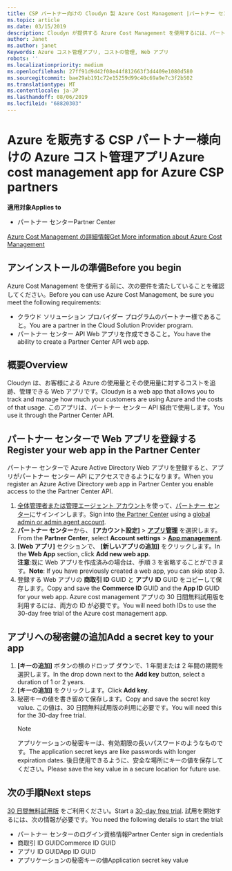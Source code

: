 ```yaml
---
title: CSP パートナー向けの Cloudyn 製 Azure Cost Management |パートナー センター
ms.topic: article
ms.date: 03/15/2019
description: Cloudyn が提供する Azure Cost Management を使用するには、パートナー センター API へのアクセスをプロビジョニングする必要があります。
author: Janet
ms.author: janet
Keywords: Azure コスト管理アプリ, コストの管理, Web アプリ
robots: ''
ms.localizationpriority: medium
ms.openlocfilehash: 27ff91d9d42f08e44f812663f3d4409e1080d580
ms.sourcegitcommit: bae29ab191c72e15259d99c40c69a9e7c3f2b502
ms.translationtype: MT
ms.contentlocale: ja-JP
ms.lasthandoff: 08/06/2019
ms.locfileid: "68820303"
---
```

# <a name="azure-cost-management-app-for-azure-csp-partners"></a><span data-ttu-id="13e55-104">Azure を販売する CSP パートナー様向けの Azure コスト管理アプリ</span><span class="sxs-lookup"><span data-stu-id="13e55-104">Azure cost management app for Azure CSP partners</span></span>  

<span data-ttu-id="13e55-105">**適用対象**</span><span class="sxs-lookup"><span data-stu-id="13e55-105">**Applies to**</span></span>

-  <span data-ttu-id="13e55-106">パートナー センター</span><span class="sxs-lookup"><span data-stu-id="13e55-106">Partner Center</span></span>

[<span data-ttu-id="13e55-107">Azure Cost Management の詳細情報</span><span class="sxs-lookup"><span data-stu-id="13e55-107">Get More information about Azure Cost Management</span></span>](https://go.microsoft.com/fwlink/p/?linkid=857893)

## <a name="before-you-begin"></a><span data-ttu-id="13e55-108">アンインストールの準備</span><span class="sxs-lookup"><span data-stu-id="13e55-108">Before you begin</span></span>
<span data-ttu-id="13e55-109">Azure Cost Management を使用する前に、次の要件を満たしていることを確認してください。</span><span class="sxs-lookup"><span data-stu-id="13e55-109">Before you can use Azure Cost Management, be sure you meet the following requirements:</span></span>

- <span data-ttu-id="13e55-110">クラウド ソリューション プロバイダー プログラムのパートナー様であること。</span><span class="sxs-lookup"><span data-stu-id="13e55-110">You are a partner in the Cloud Solution Provider program.</span></span>
- <span data-ttu-id="13e55-111">パートナー センター API Web アプリを作成できること。</span><span class="sxs-lookup"><span data-stu-id="13e55-111">You have the ability to create a Partner Center API web app.</span></span>

## <a name="overview"></a><span data-ttu-id="13e55-112">概要</span><span class="sxs-lookup"><span data-stu-id="13e55-112">Overview</span></span>

<span data-ttu-id="13e55-113">Cloudyn は、お客様による Azure の使用量とその使用量に対するコストを追跡、管理できる Web アプリです。</span><span class="sxs-lookup"><span data-stu-id="13e55-113">Cloudyn is a web app that allows you to track and manage how much your customers are using Azure and the costs of that usage.</span></span> <span data-ttu-id="13e55-114">このアプリは、パートナー センター API 経由で使用します。</span><span class="sxs-lookup"><span data-stu-id="13e55-114">You use it through the Partner Center API.</span></span>

## <a name="register-your-web-app-in-the-partner-center"></a><span data-ttu-id="13e55-115">パートナー センターで Web アプリを登録する</span><span class="sxs-lookup"><span data-stu-id="13e55-115">Register your web app in the Partner Center</span></span>
<span data-ttu-id="13e55-116">パートナー センターで Azure Active Directory Web アプリを登録すると、アプリがパートナー センター API にアクセスできるようになります。</span><span class="sxs-lookup"><span data-stu-id="13e55-116">When you register an Azure Active Directory web app in Partner Center you enable access to the the Partner Center API.</span></span> 
1.  <span data-ttu-id="13e55-117">[全体管理者または管理エージェント アカウント](create-user-accounts-and-set-permissions.md)を使って、[パートナー センター](https://partnercenter.microsoft.com/pcv/dashboard/overview)にサインインします。</span><span class="sxs-lookup"><span data-stu-id="13e55-117">Sign into [the Partner Center](https://partnercenter.microsoft.com/pcv/dashboard/overview) using a [global admin or admin agent account](create-user-accounts-and-set-permissions.md).</span></span>
2.  <span data-ttu-id="13e55-118">**パートナー センター**から、 **[アカウント設定]** &gt; **[アプリ管理](https://partnercenter.microsoft.com/pcv/apiintegration/appmanagement)** を選択します。</span><span class="sxs-lookup"><span data-stu-id="13e55-118">From the **Partner Center**, select **Account settings** &gt; **[App management](https://partnercenter.microsoft.com/pcv/apiintegration/appmanagement)**.</span></span>
3.  <span data-ttu-id="13e55-119">**[Web アプリ]** セクションで、 **[新しいアプリの追加]** をクリックします。</span><span class="sxs-lookup"><span data-stu-id="13e55-119">In the **Web App** section, click **Add new web app**.</span></span>
<br> <span data-ttu-id="13e55-120">**注意**:既に Web アプリを作成済みの場合は、手順 3 を省略することができます。</span><span class="sxs-lookup"><span data-stu-id="13e55-120">**Note**: If you have previously created a web app, you can skip step 3.</span></span>
4.  <span data-ttu-id="13e55-121">登録する Web アプリの **商取引 ID** GUID と **アプリ ID** GUID をコピーして保存します。</span><span class="sxs-lookup"><span data-stu-id="13e55-121">Copy and save the **Commerce ID** GUID and the **App ID** GUID for your web app.</span></span> <span data-ttu-id="13e55-122">Azure cost management アプリの 30 日間無料試用版を利用するには、両方の ID が必要です。</span><span class="sxs-lookup"><span data-stu-id="13e55-122">You will need both IDs to use the 30-day free trial of the Azure cost management app.</span></span>

## <a name="add-a-secret-key-to-your-app"></a><span data-ttu-id="13e55-123">アプリへの秘密鍵の追加</span><span class="sxs-lookup"><span data-stu-id="13e55-123">Add a secret key to your app</span></span>
1. <span data-ttu-id="13e55-124">**[キーの追加]** ボタンの横のドロップ ダウンで、1 年間または 2 年間の期間を選択します。</span><span class="sxs-lookup"><span data-stu-id="13e55-124">In the drop down next to the **Add key** button, select a duration of 1 or 2 years.</span></span>
2. <span data-ttu-id="13e55-125">**[キーの追加]** をクリックします。</span><span class="sxs-lookup"><span data-stu-id="13e55-125">Click **Add key**.</span></span> 
3. <span data-ttu-id="13e55-126">秘密キーの値を書き留めて保存します。</span><span class="sxs-lookup"><span data-stu-id="13e55-126">Copy and save the secret key value.</span></span> <span data-ttu-id="13e55-127">この値は、30 日間無料試用版の利用に必要です。</span><span class="sxs-lookup"><span data-stu-id="13e55-127">You will need this for the 30-day free trial.</span></span><br>
   > [!NOTE]  
   > <span data-ttu-id="13e55-128">アプリケーションの秘密キーは、有効期限の長いパスワードのようなものです。</span><span class="sxs-lookup"><span data-stu-id="13e55-128">The application secret keys are like passwords with longer expiration dates.</span></span> <span data-ttu-id="13e55-129">後日使用できるように、安全な場所にキーの値を保存してください。</span><span class="sxs-lookup"><span data-stu-id="13e55-129">Please save the key value in a secure location for future use.</span></span>

## <a name="next-steps"></a><span data-ttu-id="13e55-130">次の手順</span><span class="sxs-lookup"><span data-stu-id="13e55-130">Next steps</span></span>
<span data-ttu-id="13e55-131">[30 日間無料試用版](https://go.microsoft.com/fwlink/?linkid=857895) をご利用ください。</span><span class="sxs-lookup"><span data-stu-id="13e55-131">Start a [30-day free trial](https://go.microsoft.com/fwlink/?linkid=857895).</span></span>
<span data-ttu-id="13e55-132">試用を開始するには、次の情報が必要です。</span><span class="sxs-lookup"><span data-stu-id="13e55-132">You need the following details to start the trial:</span></span>
- <span data-ttu-id="13e55-133">パートナー センターのログイン資格情報</span><span class="sxs-lookup"><span data-stu-id="13e55-133">Partner Center sign in credentials</span></span>
- <span data-ttu-id="13e55-134">商取引 ID GUID</span><span class="sxs-lookup"><span data-stu-id="13e55-134">Commerce ID GUID</span></span>
- <span data-ttu-id="13e55-135">アプリ ID GUID</span><span class="sxs-lookup"><span data-stu-id="13e55-135">App ID GUID</span></span>
- <span data-ttu-id="13e55-136">アプリケーションの秘密キーの値</span><span class="sxs-lookup"><span data-stu-id="13e55-136">Application secret key value</span></span>
